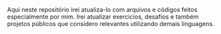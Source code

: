 <p>Aqui neste repositório irei atualiza-lo com arquivos e códigos feitos especialmente por mim.
  Irei atualizar exercicios, desafios e também projetos públicos que considero relevantes utilizando demais linguagens.</p>
